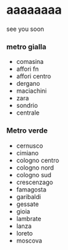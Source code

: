 # aaaaaaaa
see you soon
### metro gialla
- comasina
- affori fn
- affori centro
- dergano
- maciachini
- zara
- sondrio
- centrale
### Metro verde
- cernusco
- cimiano
- cologno centro
- cologno nord
- cologno sud
- crescenzago
- famagosta
- garibaldi
- gessate
- gioia
- lambrate
- lanza
- loreto
- moscova